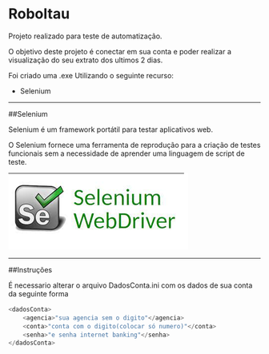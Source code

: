 # RoboItau

Projeto realizado para teste de automatização.

O objetivo deste projeto é conectar em sua conta e poder realizar a visualização do seu extrato dos ultimos 2 dias.

Foi criado uma .exe Utilizando o seguinte recurso:
- Selenium

---

##Selenium

Selenium é um framework portátil para testar aplicativos web. 

O Selenium fornece uma ferramenta de reprodução para a criação de testes funcionais sem a necessidade de aprender uma linguagem de script de teste. 

![image](https://raw.githubusercontent.com/ZoeStyle/RoboItau/master/Selenium.png)

---

##Instruções

É necessario alterar o arquivo DadosConta.ini com os dados de sua conta da seguinte forma 

~~~ csharp
<dadosConta>
	<agencia>"sua agencia sem o digito"</agencia>
	<conta>"conta com o digito(colocar só numero)"</conta>
	<senha>"e senha internet banking"</senha>
</dadosConta>
~~~

